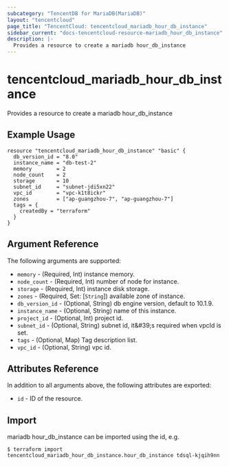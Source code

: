 ```yaml
---
subcategory: "TencentDB for MariaDB(MariaDB)"
layout: "tencentcloud"
page_title: "TencentCloud: tencentcloud_mariadb_hour_db_instance"
sidebar_current: "docs-tencentcloud-resource-mariadb_hour_db_instance"
description: |-
  Provides a resource to create a mariadb hour_db_instance
---
```


# tencentcloud_mariadb_hour_db_instance

Provides a resource to create a mariadb hour_db_instance

## Example Usage

```hcl
resource "tencentcloud_mariadb_hour_db_instance" "basic" {
  db_version_id = "8.0"
  instance_name = "db-test-2"
  memory        = 2
  node_count    = 2
  storage       = 10
  subnet_id     = "subnet-jdi5xn22"
  vpc_id        = "vpc-k1t8ickr"
  zones         = ["ap-guangzhou-7", "ap-guangzhou-7"]
  tags = {
    createdBy = "terraform"
  }
}
```

## Argument Reference

The following arguments are supported:

* `memory` - (Required, Int) instance memory.
* `node_count` - (Required, Int) number of node for instance.
* `storage` - (Required, Int) instance disk storage.
* `zones` - (Required, Set: [`String`]) available zone of instance.
* `db_version_id` - (Optional, String) db engine version, default to 10.1.9.
* `instance_name` - (Optional, String) name of this instance.
* `project_id` - (Optional, Int) project id.
* `subnet_id` - (Optional, String) subnet id, it&amp;#39;s required when vpcId is set.
* `tags` - (Optional, Map) Tag description list.
* `vpc_id` - (Optional, String) vpc id.

## Attributes Reference

In addition to all arguments above, the following attributes are exported:

* `id` - ID of the resource.



## Import

mariadb hour_db_instance can be imported using the id, e.g.
```
$ terraform import tencentcloud_mariadb_hour_db_instance.hour_db_instance tdsql-kjqih9nn
```

